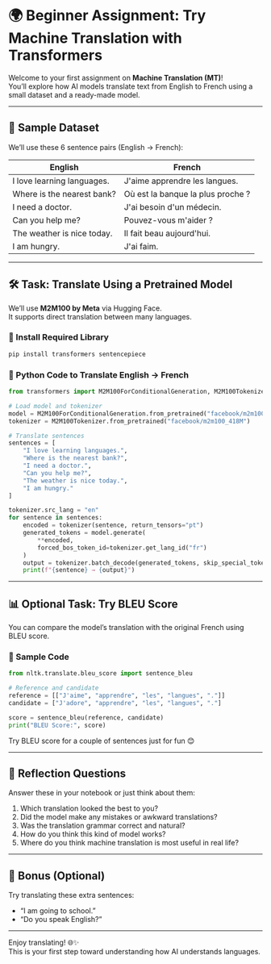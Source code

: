 # 🌍 Beginner Assignment: Try Machine Translation with Transformers

Welcome to your first assignment on **Machine Translation (MT)**!  
You’ll explore how AI models translate text from English to French using a small dataset and a ready-made model.

---

## 🧾 Sample Dataset

We’ll use these 6 sentence pairs (English → French):

| English                    | French                       |
|----------------------------|------------------------------|
| I love learning languages. | J'aime apprendre les langues. |
| Where is the nearest bank? | Où est la banque la plus proche ? |
| I need a doctor.           | J'ai besoin d'un médecin.    |
| Can you help me?           | Pouvez-vous m'aider ?        |
| The weather is nice today. | Il fait beau aujourd'hui.    |
| I am hungry.               | J'ai faim.                   |

---

## 🛠️ Task: Translate Using a Pretrained Model

We’ll use **M2M100 by Meta** via Hugging Face.  
It supports direct translation between many languages.

### 🔹 Install Required Library
```bash
pip install transformers sentencepiece
```

### 🔹 Python Code to Translate English → French
```python
from transformers import M2M100ForConditionalGeneration, M2M100Tokenizer

# Load model and tokenizer
model = M2M100ForConditionalGeneration.from_pretrained("facebook/m2m100_418M")
tokenizer = M2M100Tokenizer.from_pretrained("facebook/m2m100_418M")

# Translate sentences
sentences = [
    "I love learning languages.",
    "Where is the nearest bank?",
    "I need a doctor.",
    "Can you help me?",
    "The weather is nice today.",
    "I am hungry."
]

tokenizer.src_lang = "en"
for sentence in sentences:
    encoded = tokenizer(sentence, return_tensors="pt")
    generated_tokens = model.generate(
        **encoded,
        forced_bos_token_id=tokenizer.get_lang_id("fr")
    )
    output = tokenizer.batch_decode(generated_tokens, skip_special_tokens=True)[0]
    print(f"{sentence} → {output}")
```

---

## 📊 Optional Task: Try BLEU Score

You can compare the model’s translation with the original French using BLEU score.

### 🔹 Sample Code
```python
from nltk.translate.bleu_score import sentence_bleu

# Reference and candidate
reference = [["J'aime", "apprendre", "les", "langues", "."]]
candidate = ["J'adore", "apprendre", "les", "langues", "."]

score = sentence_bleu(reference, candidate)
print("BLEU Score:", score)
```

Try BLEU score for a couple of sentences just for fun 😊

---

## 💭 Reflection Questions

Answer these in your notebook or just think about them:

1. Which translation looked the best to you?
2. Did the model make any mistakes or awkward translations?
3. Was the translation grammar correct and natural?
4. How do you think this kind of model works?
5. Where do you think machine translation is most useful in real life?

---

## 🎁 Bonus (Optional)

Try translating these extra sentences:
- “I am going to school.”
- “Do you speak English?”

---

Enjoy translating! 🌐✨  
This is your first step toward understanding how AI understands languages.
